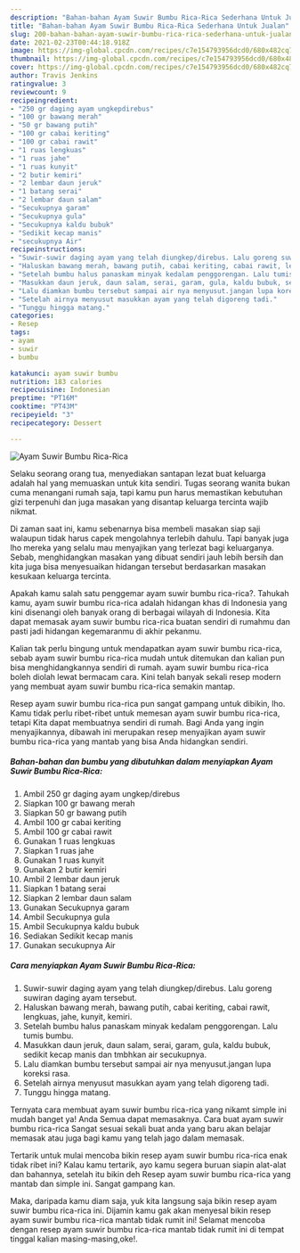 ```yaml
---
description: "Bahan-bahan Ayam Suwir Bumbu Rica-Rica Sederhana Untuk Jualan"
title: "Bahan-bahan Ayam Suwir Bumbu Rica-Rica Sederhana Untuk Jualan"
slug: 200-bahan-bahan-ayam-suwir-bumbu-rica-rica-sederhana-untuk-jualan
date: 2021-02-23T00:44:18.918Z
image: https://img-global.cpcdn.com/recipes/c7e154793956dcd0/680x482cq70/ayam-suwir-bumbu-rica-rica-foto-resep-utama.jpg
thumbnail: https://img-global.cpcdn.com/recipes/c7e154793956dcd0/680x482cq70/ayam-suwir-bumbu-rica-rica-foto-resep-utama.jpg
cover: https://img-global.cpcdn.com/recipes/c7e154793956dcd0/680x482cq70/ayam-suwir-bumbu-rica-rica-foto-resep-utama.jpg
author: Travis Jenkins
ratingvalue: 3
reviewcount: 9
recipeingredient:
- "250 gr daging ayam ungkepdirebus"
- "100 gr bawang merah"
- "50 gr bawang putih"
- "100 gr cabai keriting"
- "100 gr cabai rawit"
- "1 ruas lengkuas"
- "1 ruas jahe"
- "1 ruas kunyit"
- "2 butir kemiri"
- "2 lembar daun jeruk"
- "1 batang serai"
- "2 lembar daun salam"
- "Secukupnya garam"
- "Secukupnya gula"
- "Secukupnya kaldu bubuk"
- "Sedikit kecap manis"
- "secukupnya Air"
recipeinstructions:
- "Suwir-suwir daging ayam yang telah diungkep/direbus. Lalu goreng suwiran daging ayam tersebut."
- "Haluskan bawang merah, bawang putih, cabai keriting, cabai rawit, lengkuas, jahe, kunyit, kemiri."
- "Setelah bumbu halus panaskam minyak kedalam penggorengan. Lalu tumis bumbu."
- "Masukkan daun jeruk, daun salam, serai, garam, gula, kaldu bubuk, sedikit kecap manis dan tmbhkan air secukupnya."
- "Lalu diamkan bumbu tersebut sampai air nya menyusut.jangan lupa koreksi rasa."
- "Setelah airnya menyusut masukkan ayam yang telah digoreng tadi."
- "Tunggu hingga matang."
categories:
- Resep
tags:
- ayam
- suwir
- bumbu

katakunci: ayam suwir bumbu 
nutrition: 183 calories
recipecuisine: Indonesian
preptime: "PT16M"
cooktime: "PT43M"
recipeyield: "3"
recipecategory: Dessert

---
```



![Ayam Suwir Bumbu Rica-Rica](https://img-global.cpcdn.com/recipes/c7e154793956dcd0/680x482cq70/ayam-suwir-bumbu-rica-rica-foto-resep-utama.jpg)

Selaku seorang orang tua, menyediakan santapan lezat buat keluarga adalah hal yang memuaskan untuk kita sendiri. Tugas seorang  wanita bukan cuma menangani rumah saja, tapi kamu pun harus memastikan kebutuhan gizi terpenuhi dan juga masakan yang disantap keluarga tercinta wajib nikmat.

Di zaman  saat ini, kamu sebenarnya bisa membeli masakan siap saji walaupun tidak harus capek mengolahnya terlebih dahulu. Tapi banyak juga lho mereka yang selalu mau menyajikan yang terlezat bagi keluarganya. Sebab, menghidangkan masakan yang dibuat sendiri jauh lebih bersih dan kita juga bisa menyesuaikan hidangan tersebut berdasarkan masakan kesukaan keluarga tercinta. 



Apakah kamu salah satu penggemar ayam suwir bumbu rica-rica?. Tahukah kamu, ayam suwir bumbu rica-rica adalah hidangan khas di Indonesia yang kini disenangi oleh banyak orang di berbagai wilayah di Indonesia. Kita dapat memasak ayam suwir bumbu rica-rica buatan sendiri di rumahmu dan pasti jadi hidangan kegemaranmu di akhir pekanmu.

Kalian tak perlu bingung untuk mendapatkan ayam suwir bumbu rica-rica, sebab ayam suwir bumbu rica-rica mudah untuk ditemukan dan kalian pun bisa menghidangkannya sendiri di rumah. ayam suwir bumbu rica-rica boleh diolah lewat bermacam cara. Kini telah banyak sekali resep modern yang membuat ayam suwir bumbu rica-rica semakin mantap.

Resep ayam suwir bumbu rica-rica pun sangat gampang untuk dibikin, lho. Kamu tidak perlu ribet-ribet untuk memesan ayam suwir bumbu rica-rica, tetapi Kita dapat membuatnya sendiri di rumah. Bagi Anda yang ingin menyajikannya, dibawah ini merupakan resep menyajikan ayam suwir bumbu rica-rica yang mantab yang bisa Anda hidangkan sendiri.

<!--inarticleads1-->

##### Bahan-bahan dan bumbu yang dibutuhkan dalam menyiapkan Ayam Suwir Bumbu Rica-Rica:

1. Ambil 250 gr daging ayam ungkep/direbus
1. Siapkan 100 gr bawang merah
1. Siapkan 50 gr bawang putih
1. Ambil 100 gr cabai keriting
1. Ambil 100 gr cabai rawit
1. Gunakan 1 ruas lengkuas
1. Siapkan 1 ruas jahe
1. Gunakan 1 ruas kunyit
1. Gunakan 2 butir kemiri
1. Ambil 2 lembar daun jeruk
1. Siapkan 1 batang serai
1. Siapkan 2 lembar daun salam
1. Gunakan Secukupnya garam
1. Ambil Secukupnya gula
1. Ambil Secukupnya kaldu bubuk
1. Sediakan Sedikit kecap manis
1. Gunakan secukupnya Air




<!--inarticleads2-->

##### Cara menyiapkan Ayam Suwir Bumbu Rica-Rica:

1. Suwir-suwir daging ayam yang telah diungkep/direbus. Lalu goreng suwiran daging ayam tersebut.
1. Haluskan bawang merah, bawang putih, cabai keriting, cabai rawit, lengkuas, jahe, kunyit, kemiri.
1. Setelah bumbu halus panaskam minyak kedalam penggorengan. Lalu tumis bumbu.
1. Masukkan daun jeruk, daun salam, serai, garam, gula, kaldu bubuk, sedikit kecap manis dan tmbhkan air secukupnya.
1. Lalu diamkan bumbu tersebut sampai air nya menyusut.jangan lupa koreksi rasa.
1. Setelah airnya menyusut masukkan ayam yang telah digoreng tadi.
1. Tunggu hingga matang.




Ternyata cara membuat ayam suwir bumbu rica-rica yang nikamt simple ini mudah banget ya! Anda Semua dapat memasaknya. Cara buat ayam suwir bumbu rica-rica Sangat sesuai sekali buat anda yang baru akan belajar memasak atau juga bagi kamu yang telah jago dalam memasak.

Tertarik untuk mulai mencoba bikin resep ayam suwir bumbu rica-rica enak tidak ribet ini? Kalau kamu tertarik, ayo kamu segera buruan siapin alat-alat dan bahannya, setelah itu bikin deh Resep ayam suwir bumbu rica-rica yang mantab dan simple ini. Sangat gampang kan. 

Maka, daripada kamu diam saja, yuk kita langsung saja bikin resep ayam suwir bumbu rica-rica ini. Dijamin kamu gak akan menyesal bikin resep ayam suwir bumbu rica-rica mantab tidak rumit ini! Selamat mencoba dengan resep ayam suwir bumbu rica-rica mantab tidak rumit ini di tempat tinggal kalian masing-masing,oke!.


